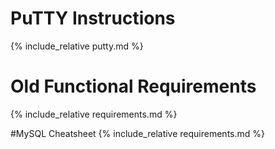 # PuTTY Instructions
{% include_relative putty.md %}

# Old Functional Requirements
{% include_relative requirements.md %}

#MySQL Cheatsheet
{% include_relative requirements.md %}